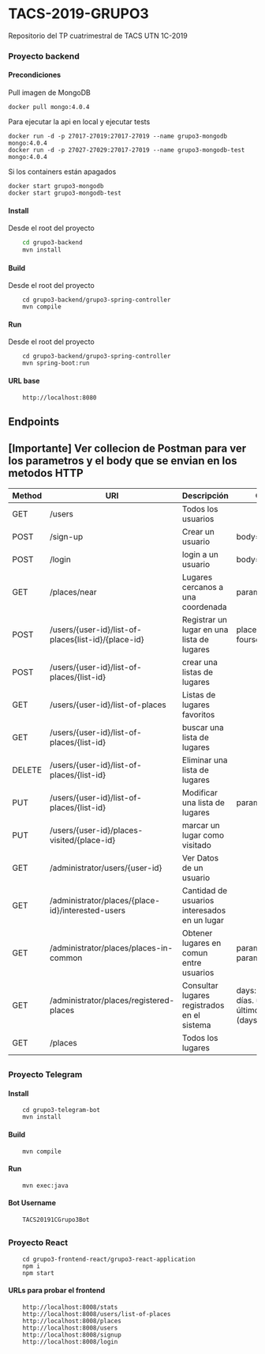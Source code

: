 # TACS-2019-GRUPO3
Repositorio del TP cuatrimestral de TACS UTN 1C-2019

### Proyecto backend

#### Precondiciones
Pull imagen de MongoDB
```
docker pull mongo:4.0.4
```
Para ejecutar la api en local y ejecutar tests
```
docker run -d -p 27017-27019:27017-27019 --name grupo3-mongodb mongo:4.0.4
docker run -d -p 27027-27029:27017-27019 --name grupo3-mongodb-test mongo:4.0.4
```
Si los containers están apagados
```
docker start grupo3-mongodb
docker start grupo3-mongodb-test
```

#### Install

Desde el root del proyecto

```bash
    cd grupo3-backend
    mvn install
```

#### Build

Desde el root del proyecto
```
    cd grupo3-backend/grupo3-spring-controller
    mvn compile
```

#### Run

Desde el root del proyecto
```
    cd grupo3-backend/grupo3-spring-controller
    mvn spring-boot:run
```

#### URL base
```
    http://localhost:8080
```

## Endpoints
## [Importante] Ver collecion de Postman para ver los parametros y el body que se envian en los metodos HTTP

| Method | URI | Descripción | Observación | 
| ------ | ------ | ------ | ------ |
| GET | /users | Todos los usuarios | 
| POST | /sign-up | Crear un usuario | body=JSON
| POST | /login | login a un usuario | body=JSON
| GET | /places/near | Lugares cercanos a una coordenada | parameter=coordinates
| POST | /users/{user-id}/list-of-places{list-id}/{place-id} |Registrar un lugar en una lista de lugares | place-id es el id de foursquare
| POST | /users/{user-id}/list-of-places/{list-id} | crear una listas de lugares | 
| GET | /users/{user-id}/list-of-places | Listas de lugares favoritos | 
| GET | /users/{user-id}/list-of-places/{list-id} | buscar una lista de lugares | 
| DELETE | /users/{user-id}/list-of-places/{list-id} | Eliminar una lista de lugares | 
| PUT | /users/{user-id}/list-of-places/{list-id} | Modificar una lista de lugares | parameter=new-name
| PUT | /users/{user-id}/places-visited/{place-id} | marcar un lugar como visitado | 
| GET | /administrator/users/{user-id} | Ver Datos de un usuario | 
| GET | /administrator/places/{place-id}/interested-users | Cantidad de usuarios interesados en un lugar | 
| GET | /administrator/places/places-in-common | Obtener lugares en comun entre usuarios | parameter1=list-id-1 parameter2=,list-id-2
| GET | /administrator/places/registered-places | Consultar lugares registrados en el sistema | days: hoy, últimos 3 días. última semana, último mes, todos (days=0)
| GET | /places | Todos los lugares | 

##
### Proyecto Telegram

#### Install

```
    cd grupo3-telegram-bot
    mvn install
```

#### Build

```    
    mvn compile
```

#### Run

```
    mvn exec:java
```


#### Bot Username
```
    TACS20191CGrupo3Bot
```
##
### Proyecto React
```
    cd grupo3-frontend-react/grupo3-react-application
    npm i
    npm start
```

#### URLs para probar el frontend
```
    http://localhost:8008/stats
    http://localhost:8008/users/list-of-places
    http://localhost:8008/places
    http://localhost:8008/users
    http://localhost:8008/signup
    http://localhost:8008/login
    
```
